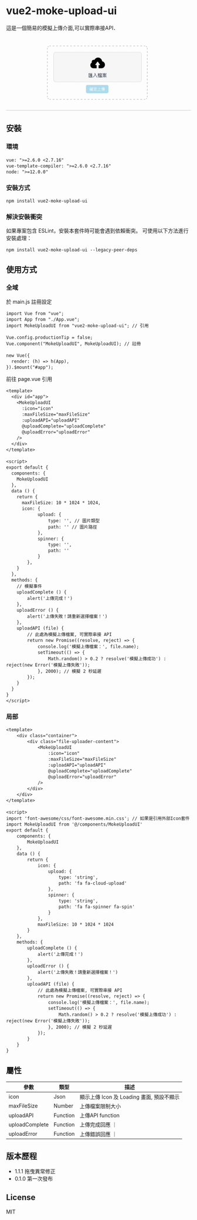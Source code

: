# vue2-moke-upload-ui

這是一個簡易的模擬上傳介面,可以實際串接API．

![範例](https://github.com/traveltime1221/vue2-moke-upload-ui/raw/main/src/assets/image/example.gif)

## 安裝

### 環境
```
vue: ">=2.6.0 <2.7.16"
vue-template-compiler: ">=2.6.0 <2.7.16"
node: ">=12.0.0"
```

### 安裝方式
```
npm install vue2-moke-upload-ui
```

### 解決安裝衝突
如果專案包含 ESLint，安裝本套件時可能會遇到依賴衝突。
可使用以下方法進行安裝處理：
```
npm install vue2-moke-upload-ui --legacy-peer-deps
```


## 使用方式

### 全域
於 main.js 註冊設定
```
import Vue from "vue";
import App from "./App.vue";
import MokeUploadUI from "vue2-moke-upload-ui"; // 引用

Vue.config.productionTip = false;
Vue.component("MokeUploadUI", MokeUploadUI); // 註冊

new Vue({
  render: (h) => h(App),
}).$mount("#app");
```

前往 page.vue 引用
```
<template>
  <div id="app">
    <MokeUploadUI
      :icon="icon"
      :maxFileSize="maxFileSize"
      :uploadAPI="uploadAPI"
      @uploadComplete="uploadComplete"
      @uploadError="uploadError"
    />
  </div>
</template>

<script>
export default {
  components: {
    MokeUploadUI
  },
  data () {
    return {
      maxFileSize: 10 * 1024 * 1024,
      icon: {
            upload: {
                type: '', // 圖片類型
                path: '' // 圖片路徑
            },
            spinner: {
                type: '',
                path: ''
            }
        },
    }
  },
  methods: {
    // 模擬事件
    uploadComplete () {
        alert('上傳完成！')
    },
    uploadError () {
        alert('上傳失敗！請重新選擇檔案！')
    },
    uploadAPI (file) {
        // 此處為模擬上傳檔案, 可實際串接 API
        return new Promise((resolve, reject) => {
            console.log('模擬上傳檔案：', file.name);
            setTimeout(() => {
                Math.random() > 0.2 ? resolve('模擬上傳成功') : reject(new Error('模擬上傳失敗'));
            }, 2000); // 模擬 2 秒延遲
        });
    }
  }
}
</script>
```

### 局部
```
<template>
    <div class="container">
        <div class="file-uploader-content">
            <MokeUploadUI
                :icon="icon"
                :maxFileSize="maxFileSize"
                :uploadAPI="uploadAPI"
                @uploadComplete="uploadComplete"
                @uploadError="uploadError"
            />
        </div>
    </div>
</template>

<script>
import 'font-awesome/css/font-awesome.min.css'; // 如果是引用外部Icon套件
import MokeUploadUI from '@/components/MokeUploadUI'
export default {
    components: {
        MokeUploadUI
    },
    data () {
        return {
            icon: {
                upload: {
                    type: 'string',
                    path: 'fa fa-cloud-upload'
                },
                spinner: {
                    type: 'string',
                    path: 'fa fa-spinner fa-spin'
                }
            },
            maxFileSize: 10 * 1024 * 1024
        }
    },
    methods: {
        uploadComplete () {
            alert('上傳完成！')
        },
        uploadError () {
            alert('上傳失敗！請重新選擇檔案！')
        },
        uploadAPI (file) {
            // 此處為模擬上傳檔案, 可實際串接 API
            return new Promise((resolve, reject) => {
                console.log('模擬上傳檔案：', file.name);
                setTimeout(() => {
                    Math.random() > 0.2 ? resolve('模擬上傳成功') : reject(new Error('模擬上傳失敗'));
                }, 2000); // 模擬 2 秒延遲
            });
        }
    }
}

```

## 屬性
|  參數 | 類型 | 描述 | 
| -------- | -------- | -------- | 
| icon    | Json     |  顯示上傳 Icon 及 Loading 畫面, 預設不顯示   | 
| maxFileSize | Number | 上傳檔案限制大小 |
| uploadAPI | Function | 上傳API function |
| uploadComplete | Function | 上傳完成回應 ｜
| uploadError | Function | 上傳錯誤回應 ｜


## 版本歷程

* 1.1.1 拖曳異常修正
* 0.1.0 第一次發布

## License
MIT
